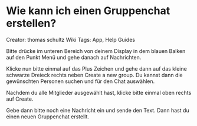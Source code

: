 # Wie kann ich einen Gruppenchat erstellen?

Creator: thomas schultz
Wiki Tags: App, Help Guides

Bitte drücke im unteren Bereich von deinem Display in dem blauen Balken auf den Punkt Menü und gehe danach auf Nachrichten. 

Klicke nun bitte einmal auf das Plus Zeichen und gehe dann auf das kleine schwarze Dreieck rechts neben Create a new group. Du kannst dann die gewünschten Personen suchen und für den Chat auswählen. 

Nachdem du alle Mitglieder ausgewählt hast, klicke bitte einmal oben rechts auf Create. 

Gebe dann bitte noch eine Nachricht ein und sende den Text. Dann hast du einen neuen Gruppenchat erstellt.